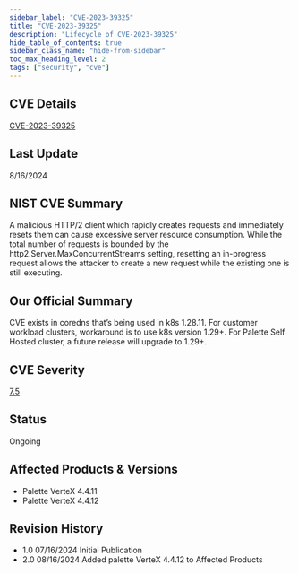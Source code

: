 ```yaml
---
sidebar_label: "CVE-2023-39325"
title: "CVE-2023-39325"
description: "Lifecycle of CVE-2023-39325"
hide_table_of_contents: true
sidebar_class_name: "hide-from-sidebar"
toc_max_heading_level: 2
tags: ["security", "cve"]
---
```


## CVE Details

[CVE-2023-39325](https://nvd.nist.gov/vuln/detail/CVE-2023-39325)

## Last Update

8/16/2024

## NIST CVE Summary

A malicious HTTP/2 client which rapidly creates requests and immediately resets them can cause excessive server resource
consumption. While the total number of requests is bounded by the http2.Server.MaxConcurrentStreams setting, resetting
an in-progress request allows the attacker to create a new request while the existing one is still executing.

## Our Official Summary

CVE exists in coredns that’s being used in k8s 1.28.11. For customer workload clusters, workaround is to use k8s version
1.29+. For Palette Self Hosted cluster, a future release will upgrade to 1.29+.

## CVE Severity

[7.5](https://nvd.nist.gov/vuln/detail/CVE-2023-39325)

## Status

Ongoing

## Affected Products & Versions

- Palette VerteX 4.4.11
- Palette VerteX 4.4.12

## Revision History

- 1.0 07/16/2024 Initial Publication
- 2.0 08/16/2024 Added palette VerteX 4.4.12 to Affected Products
